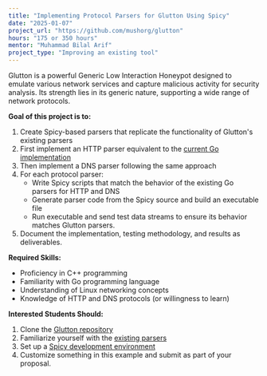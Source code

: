 ```yaml
---
title: "Implementing Protocol Parsers for Glutton Using Spicy"
date: "2025-01-07"
project_url: "https://github.com/mushorg/glutton"
hours: "175 or 350 hours"
mentor: "Muhammad Bilal Arif"
project_type: "Improving an existing tool"
---
```


Glutton is a powerful Generic Low Interaction Honeypot designed to emulate various network services and capture malicious activity for security analysis. Its strength lies in its generic nature, supporting a wide range of network protocols.

**Goal of this project is to:**

1. Create Spicy-based parsers that replicate the functionality of Glutton's existing parsers
2. First implement an HTTP parser equivalent to the [current Go implementation](https://github.com/mushorg/glutton/blob/main/protocols/tcp/http.go)
3. Then implement a DNS parser following the same approach
4. For each protocol parser:
   - Write Spicy scripts that match the behavior of the existing Go parsers for HTTP and DNS
   - Generate parser code from the Spicy source and build an executable file 
   - Run executable and send test data streams to ensure its behavior matches Glutton parsers.
5. Document the implementation, testing methodology, and results as deliverables.

**Required Skills:**

- Proficiency in C++ programming
- Familiarity with Go programming language
- Understanding of Linux networking concepts
- Knowledge of HTTP and DNS protocols (or willingness to learn)

**Interested Students Should:**

1. Clone the [Glutton repository](https://github.com/mushorg/glutton)
2. Familiarize yourself with the [existing parsers](https://github.com/mushorg/glutton/tree/main/protocols)
3. Set up a [Spicy development environment](https://docs.zeek.org/projects/spicy/en/latest/installation.html)
4. Customize something in this example and submit as part of your proposal.
